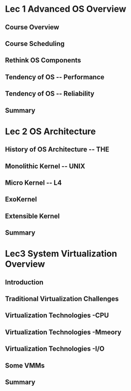 # Lec 1 Advanced OS Overview 


## Course Overview 

## Course Scheduling 

## Rethink OS Components

## Tendency of OS -- Performance

## Tendency of OS -- Reliability

## Summary

# Lec 2 OS Architecture

## History of OS Architecture -- THE

## Monolithic Kernel -- UNIX

## Micro Kernel -- L4

## ExoKernel 

## Extensible Kernel

## Summary

# Lec3  System Virtualization Overview

## Introduction

## Traditional Virtualization Challenges

## Virtualization Technologies -CPU

## Virtualization Technologies -Mmeory

## Virtualization Technologies -I/O

## Some VMMs

## Summary
